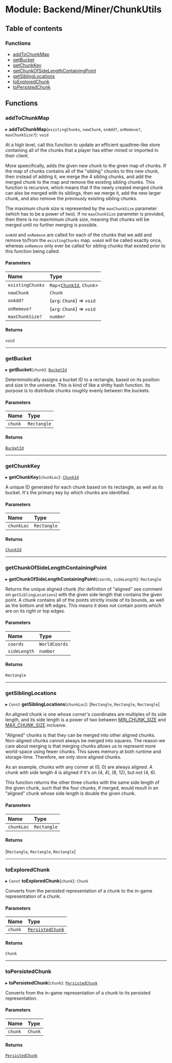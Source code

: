 # Module: Backend/Miner/ChunkUtils

## Table of contents

### Functions

- [addToChunkMap](Backend_Miner_ChunkUtils.md#addtochunkmap)
- [getBucket](Backend_Miner_ChunkUtils.md#getbucket)
- [getChunkKey](Backend_Miner_ChunkUtils.md#getchunkkey)
- [getChunkOfSideLengthContainingPoint](Backend_Miner_ChunkUtils.md#getchunkofsidelengthcontainingpoint)
- [getSiblingLocations](Backend_Miner_ChunkUtils.md#getsiblinglocations)
- [toExploredChunk](Backend_Miner_ChunkUtils.md#toexploredchunk)
- [toPersistedChunk](Backend_Miner_ChunkUtils.md#topersistedchunk)

## Functions

### addToChunkMap

▸ **addToChunkMap**(`existingChunks`, `newChunk`, `onAdd?`, `onRemove?`, `maxChunkSize?`): `void`

At a high level, call this function to update an efficient quadtree-like store containing all of
the chunks that a player has either mined or imported in their client.

More speecifically, adds the given new chunk to the given map of chunks. If the map of chunks
contains all of the "sibling" chunks to this new chunk, then instead of adding it, we merge the 4
sibling chunks, and add the merged chunk to the map and remove the existing sibling chunks. This
function is recursive, which means that if the newly created merged chunk can also be merged with
its siblings, then we merge it, add the new larger chunk, and also remove the previously existing
sibling chunks.

The maximum chunk size is represented by the `maxChunkSize` parameter (which has to be a power of
two). If no `maxChunkSize` parameter is provided, then there is no maxmimum chunk size, meaning
that chunks will be merged until no further merging is possible.

`onAdd` and `onRemove` are called for each of the chunks that we add and remove to/from the
`existingChunks` map. `onAdd` will be called exactly once, whereas `onRemove` only ever be called
for sibling chunks that existed prior to this function being called.

#### Parameters

| Name             | Type                                                                          |
| :--------------- | :---------------------------------------------------------------------------- |
| `existingChunks` | `Map`<[`ChunkId`](types_darkforest_api_ChunkStoreTypes.md#chunkid), `Chunk`\> |
| `newChunk`       | `Chunk`                                                                       |
| `onAdd?`         | (`arg`: `Chunk`) => `void`                                                    |
| `onRemove?`      | (`arg`: `Chunk`) => `void`                                                    |
| `maxChunkSize?`  | `number`                                                                      |

#### Returns

`void`

---

### getBucket

▸ **getBucket**(`chunk`): [`BucketId`](types_darkforest_api_ChunkStoreTypes.md#bucketid)

Deterministically assigns a bucket ID to a rectangle, based on its position and size in the
universe. This is kind of like a shitty hash function. Its purpose is to distribute chunks
roughly evenly between the buckets.

#### Parameters

| Name    | Type        |
| :------ | :---------- |
| `chunk` | `Rectangle` |

#### Returns

[`BucketId`](types_darkforest_api_ChunkStoreTypes.md#bucketid)

---

### getChunkKey

▸ **getChunkKey**(`chunkLoc`): [`ChunkId`](types_darkforest_api_ChunkStoreTypes.md#chunkid)

A unique ID generated for each chunk based on its rectangle, as well as its bucket. It's the
primary key by which chunks are identified.

#### Parameters

| Name       | Type        |
| :--------- | :---------- |
| `chunkLoc` | `Rectangle` |

#### Returns

[`ChunkId`](types_darkforest_api_ChunkStoreTypes.md#chunkid)

---

### getChunkOfSideLengthContainingPoint

▸ **getChunkOfSideLengthContainingPoint**(`coords`, `sideLength`): `Rectangle`

Returns the unique aligned chunk (for definition of "aligned" see comment on
`getSiblingLocations`) with the given side length that contains the given point. A chunk contains
all of the points strictly inside of its bounds, as well as the bottom and left edges. This means
it does not contain points which are on its right or top edges.

#### Parameters

| Name         | Type          |
| :----------- | :------------ |
| `coords`     | `WorldCoords` |
| `sideLength` | `number`      |

#### Returns

`Rectangle`

---

### getSiblingLocations

▸ `Const` **getSiblingLocations**(`chunkLoc`): [`Rectangle`, `Rectangle`, `Rectangle`]

An aligned chunk is one whose corner's coordinates are multiples of its side length, and its side
length is a power of two between [MIN_CHUNK_SIZE](Frontend_Utils_constants.md#min_chunk_size) and [MAX_CHUNK_SIZE](Frontend_Utils_constants.md#max_chunk_size) inclusive.

"Aligned" chunks is that they can be merged into other aligned chunks. Non-aligned chunks cannot
always be merged into squares. The reason we care about merging is that merging chunks allows us
to represent more world-space using fewer chunks. This saves memory at both runtime and
storage-time. Therefore, we only store aligned chunks.

As an example, chunks with any corner at (0, 0) are always aligned. A chunk with side length 4 is
aligned if it's on (4, 4), (8, 12), but not (4, 6).

This function returns the other three chunks with the same side length of the given chunk, such
that the four chunks, if merged, would result in an "aligned" chunk whose side length is double
the given chunk.

#### Parameters

| Name       | Type        |
| :--------- | :---------- |
| `chunkLoc` | `Rectangle` |

#### Returns

[`Rectangle`, `Rectangle`, `Rectangle`]

---

### toExploredChunk

▸ `Const` **toExploredChunk**(`chunk`): `Chunk`

Converts from the persisted representation of a chunk to the in-game representation of a chunk.

#### Parameters

| Name    | Type                                                                                     |
| :------ | :--------------------------------------------------------------------------------------- |
| `chunk` | [`PersistedChunk`](../interfaces/types_darkforest_api_ChunkStoreTypes.PersistedChunk.md) |

#### Returns

`Chunk`

---

### toPersistedChunk

▸ **toPersistedChunk**(`chunk`): [`PersistedChunk`](../interfaces/types_darkforest_api_ChunkStoreTypes.PersistedChunk.md)

Converts from the in-game representation of a chunk to its persisted representation.

#### Parameters

| Name    | Type    |
| :------ | :------ |
| `chunk` | `Chunk` |

#### Returns

[`PersistedChunk`](../interfaces/types_darkforest_api_ChunkStoreTypes.PersistedChunk.md)
